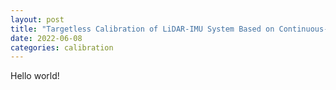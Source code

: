 ```yaml
---
layout: post
title: "Targetless Calibration of LiDAR-IMU System Based on Continuous-time Batch Estimation"
date: 2022-06-08
categories: calibration
---
```


Hello world!